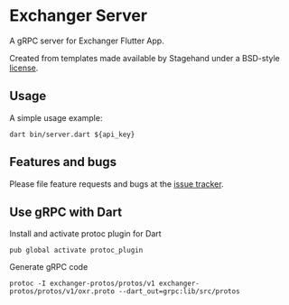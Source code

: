# Exchanger Server

A gRPC server for Exchanger Flutter App.

Created from templates made available by Stagehand under a BSD-style
[license](https://github.com/dart-lang/stagehand/blob/master/LICENSE).

## Usage

A simple usage example:

    dart bin/server.dart ${api_key}

## Features and bugs

Please file feature requests and bugs at the [issue tracker][tracker].

[tracker]: http://example.com/issues/replaceme

## Use gRPC with Dart
Install and activate protoc plugin for Dart 

    pub global activate protoc_plugin

Generate gRPC code

    protoc -I exchanger-protos/protos/v1 exchanger-protos/protos/v1/oxr.proto --dart_out=grpc:lib/src/protos
